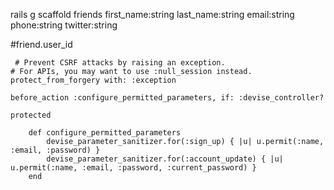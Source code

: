 rails g scaffold friends first_name:string last_name:string email:string phone:string twitter:string 


 #friend.user_id

     # Prevent CSRF attacks by raising an exception.
    # For APIs, you may want to use :null_session instead.
    protect_from_forgery with: :exception

    before_action :configure_permitted_parameters, if: :devise_controller?

    protected

        def configure_permitted_parameters
            devise_parameter_sanitizer.for(:sign_up) { |u| u.permit(:name, :email, :password) }
            devise_parameter_sanitizer.for(:account_update) { |u| u.permit(:name, :email, :password, :current_password) }
        end